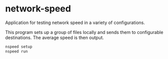 # network-speed
Application for testing network speed in a variety of configurations.

This program sets up a group of files locally and sends them to configurable destinations. The average speed is then output.

```bash
nspeed setup
nspeed run
```

